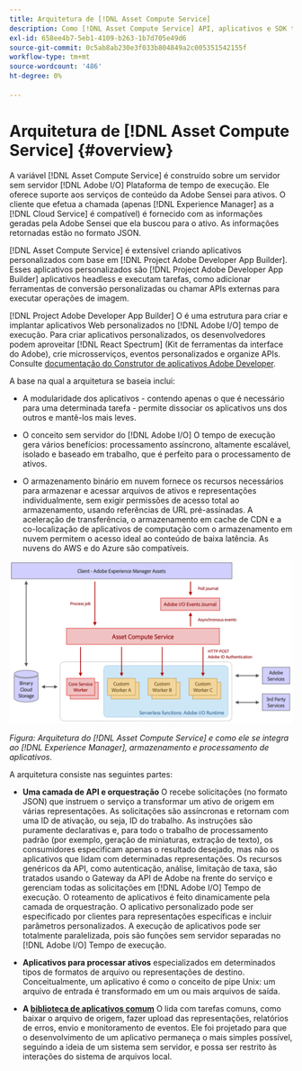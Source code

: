 ```yaml
---
title: Arquitetura de [!DNL Asset Compute Service]
description: Como [!DNL Asset Compute Service] API, aplicativos e SDK trabalham juntos para fornecer um serviço de processamento de ativos nativo em nuvem.
exl-id: 658ee4b7-5eb1-4109-b263-1b7d705e49d6
source-git-commit: 0c5ab8ab230e3f033b804849a2c005351542155f
workflow-type: tm+mt
source-wordcount: '486'
ht-degree: 0%

---
```


# Arquitetura de [!DNL Asset Compute Service] {#overview}

A variável [!DNL Asset Compute Service] é construído sobre um servidor sem servidor [!DNL Adobe I/O] Plataforma de tempo de execução. Ele oferece suporte aos serviços de conteúdo da Adobe Sensei para ativos. O cliente que efetua a chamada (apenas [!DNL Experience Manager] as a [!DNL Cloud Service] é compatível) é fornecido com as informações geradas pela Adobe Sensei que ela buscou para o ativo. As informações retornadas estão no formato JSON.

[!DNL Asset Compute Service] é extensível criando aplicativos personalizados com base em [!DNL Project Adobe Developer App Builder]. Esses aplicativos personalizados são [!DNL Project Adobe Developer App Builder] aplicativos headless e executam tarefas, como adicionar ferramentas de conversão personalizadas ou chamar APIs externas para executar operações de imagem.

[!DNL Project Adobe Developer App Builder] O é uma estrutura para criar e implantar aplicativos Web personalizados no [!DNL Adobe I/O] tempo de execução. Para criar aplicativos personalizados, os desenvolvedores podem aproveitar [!DNL React Spectrum] (Kit de ferramentas da interface do Adobe), crie microsserviços, eventos personalizados e organize APIs. Consulte [documentação do Construtor de aplicativos Adobe Developer](https://developer.adobe.com/app-builder/docs/overview).

A base na qual a arquitetura se baseia inclui:

* A modularidade dos aplicativos - contendo apenas o que é necessário para uma determinada tarefa - permite dissociar os aplicativos uns dos outros e mantê-los mais leves.

* O conceito sem servidor do [!DNL Adobe I/O] O tempo de execução gera vários benefícios: processamento assíncrono, altamente escalável, isolado e baseado em trabalho, que é perfeito para o processamento de ativos.

* O armazenamento binário em nuvem fornece os recursos necessários para armazenar e acessar arquivos de ativos e representações individualmente, sem exigir permissões de acesso total ao armazenamento, usando referências de URL pré-assinadas. A aceleração de transferência, o armazenamento em cache de CDN e a co-localização de aplicativos de computação com o armazenamento em nuvem permitem o acesso ideal ao conteúdo de baixa latência. As nuvens do AWS e do Azure são compatíveis.

![Arquitetura do serviço de Asset compute](assets/architecture-diagram.png)

*Figura: Arquitetura do [!DNL Asset Compute Service] e como ele se integra ao [!DNL Experience Manager], armazenamento e processamento de aplicativos.*

A arquitetura consiste nas seguintes partes:

* **Uma camada de API e orquestração** O recebe solicitações (no formato JSON) que instruem o serviço a transformar um ativo de origem em várias representações. As solicitações são assíncronas e retornam com uma ID de ativação, ou seja, ID do trabalho. As instruções são puramente declarativas e, para todo o trabalho de processamento padrão (por exemplo, geração de miniaturas, extração de texto), os consumidores especificam apenas o resultado desejado, mas não os aplicativos que lidam com determinadas representações. Os recursos genéricos da API, como autenticação, análise, limitação de taxa, são tratados usando o Gateway da API de Adobe na frente do serviço e gerenciam todas as solicitações em [!DNL Adobe I/O] Tempo de execução. O roteamento de aplicativos é feito dinamicamente pela camada de orquestração. O aplicativo personalizado pode ser especificado por clientes para representações específicas e incluir parâmetros personalizados. A execução de aplicativos pode ser totalmente paralelizada, pois são funções sem servidor separadas no [!DNL Adobe I/O] Tempo de execução.

* **Aplicativos para processar ativos** especializados em determinados tipos de formatos de arquivo ou representações de destino. Conceitualmente, um aplicativo é como o conceito de pipe Unix: um arquivo de entrada é transformado em um ou mais arquivos de saída.

* **A [biblioteca de aplicativos comum](https://github.com/adobe/asset-compute-sdk)** O lida com tarefas comuns, como baixar o arquivo de origem, fazer upload das representações, relatórios de erros, envio e monitoramento de eventos. Ele foi projetado para que o desenvolvimento de um aplicativo permaneça o mais simples possível, seguindo a ideia de um sistema sem servidor, e possa ser restrito às interações do sistema de arquivos local.

<!-- TBD:

* About the YAML file?
* minimize description to custom applications
* remove all internal stuff (e.g. Photoshop application, API Gateway) from text and diagram
* update diagram to focus on 3rd party custom applications ONLY
* Explain important transactions/handshakes?
* Flow of assets/control? See the illustration on the Nui diagrams wiki.
* Illustrations. See the SVG shared by Alex.
* Exceptions? Limitations? Call-outs? Gotchas?
* Do we want to add what basic processing is not available currently, that is expected by existing AEM customers?
-->
